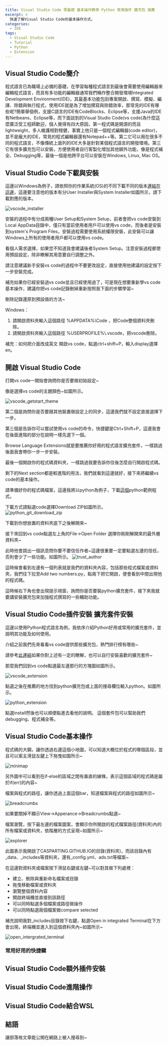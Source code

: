 ```yaml
---
title: Visual Studio Code 零基礎 基本操作教學 Python 常用插件 擴充包 推薦
excerpt: >
  快速了解Visual Studio Code的基本操作方式。
categories:
  - IDE
tags:
  - Visual Studio Code
  - Tutorial
  - Python
  - Extension
---
```

## Visual Studio Code簡介
程式語言已為職場上必備的基礎，在學習每種程式語言到最後會需要使用編輯器來編輯程式語言，而具有多功能的編輯器通常我們稱作整合開發環境Integrated Development Environment(IDE)，其最基本功能包刮專案開啟、撰寫、模擬、編譯、除錯與執行程式，使用IDE就是為了增加撰寫與除錯效率，那常見的IDE有哪些呢?簡單舉個例，支援C語言的IDE有CodeBlocks、Eclipse等，支援Java的IDE有Netbeans、Eclipse等，而下面談到的Visual Studio Code(vs code)為什麼這麼廣泛受工程師歡迎，個人覺得有四大原因，第一程式碼是開源的而且lightweight，多人維護相對穩健，事實上他只是一個程式編輯器(code editor)，並不是龐大的IDE，常見的程式編輯器還有Notepad++等。第二它可以用在很多不同的程式語言，不像傳統上面列的IDE大多是針對某個程式語言的開發環境。第三它有很多擴充包可以安裝，方便使用者自行客製化增加其他額外功能，像是程式補全、Debugging等，最後一個是他跨平台可以安裝在Windows, Linux, Mac OS。

## Visual Studio Code下載與安裝
這邊以Windows為例子，請依照你的作業系統(OS)的不同下載不同的版本[連結在這邊](https://code.visualstudio.com/download)，這邊要注意他的版本有分User Installer與System Installer如圖所示，請下載對應的版本。

![vscode_installer](/assets/images/vscode_installer.png)

安裝的過程中有分成兩種User Setup和System Setup，前者會把vs code安裝到Local AppData目錄中，僅只有當前使用者用戶可以使用vs code，而後者是安裝到system's Program Files，安裝過程需要使用系統權限安裝，此安裝可以讓Windows上所有的使用者用戶都可以使用vs code。

看個人需求選擇，如果您不知道我會建議後者System Setup。注意安裝過程都使用預設設定，除非瞭解其用意要自行調整之外。

請注意建議新手安裝vs code的過程中不要更改設定，直接使用他建議的設定按下一步安裝完成。

補充如果你已經安裝過vs code並且已經使用過了，可是現在想要重新學vs code基本操作，建議你把vs code記錄刪掉重新按照我下面的步驟學習~

刪除記錄還原到預設值的方法~

Windows：
1. 請開啟資料夾輸入這個路徑 %APPDATA%\Code ，把Code整個資料夾刪除。
2. 請開啟資料夾輸入這個路徑 %USERPROFILE%\\.vscode，把vscode刪除。

補充：如何把介面改成英文
開啟vs code，點選ctrl+shift+P，輸入display選擇en。

## 開啟 Visual Studio Code
打開vs code一開始會詢問你是否要做初始設定~

像是選擇vs code的主題顏色~如圖所示。

![vscode_getstart_theme](/assets/images/vscode_getstart_theme.png)

第二個是詢問你是否要跟其他裝置做設定上的同步，這邊我們就不設定直接選擇下一步。

第三個是告訴你可以嘗試使用vs code的命令，快捷鍵是Ctrl+Shift+P，這邊我會在後面進階的部分在說明一樣先選下一個。

Browse Language Extensions就是要推薦你好用的程式語言擴充套件，一樣跳過後面我會帶你一步一步安裝。

最後一個開啟你的程式碼資料夾，一樣跳過我要告訴你往後怎麼自行開啟程式碼。

剩下的Next section都是較進階的用法，我們就看到這邊就好，接下來將繼續vs code的基本操作。

請準備好你的程式碼檔案，這邊我將以python為例子，下載[這個](https://github.com/geekcomputers/Python)python範例程式。

下載方式請點選code選擇Download ZIP如圖所示。
![python_git_download_zip](/assets/images/python_git_download_zip.png)

下載到你想放置的資料夾底下之後解開來~

接下來回到vs code點選左上角的File->Open Folder
選擇你剛剛解開來的最外層資料夾~

此時他會跳出一個訊息問你要不要信任作者~這邊很重要一定要點選左邊的信任，否則會少了一些功能。如圖所示。
![trust_author](/assets/images/trust_author.png)

這時候會看到左邊有一個列表就是我們的資料夾內容，包括那些程式檔案或資料夾，我們往下拉至Add two numbers.py，點兩下把它開啟，便會看到中間出現他的程式碼。

這時候右下角也會出現提示視窗，詢問你是否要裝python擴充套件，接下來我就要講安裝擴充包來加強程式撰寫的一些輔助功能。

## Visual Studio Code插件安裝 擴充套件安裝
這邊以使用Python程式語言為例，我依序介紹Python好用或常用的擴充套件，並說明其功能及如何使用。

介紹之前我們先來看看vs code提供那些擴充包，熱門排行榜有哪些~

請參考[此連結](https://marketplace.visualstudio.com/VSCode)如果你對上述有一定的瞭解，也可以自行安裝喜歡的擴充套件~

那麼我們回到vs code點選最左邊那行的方塊圖如圖所示。

![vscode_extension](/assets/images/vscode_extension.png)


點選之後在推薦的地方找到python擴充包或上面的搜尋欄位輸入python。如圖所示。

![python_extension](/assets/images/python_extension.png)

點選install然後也可以順便點進去看他的說明。
這個套件包可以幫助我們debugging、程式補全等。

<!-- 安裝好之後，他出現提示視窗要我們按照步驟來做初始設定，第一步建立python檔案，我們已經準備好了，第二步設定python環境變數，這是讓我們可以直接在vs code中使用python直譯器，點選Create Environment，再點選上面第一個Venv是比較新的設定方式。如圖所示。

![python_envirmenot_setting](/assets/images/python_envirmenot_setting.png)

如果點完後他搜尋不到python就會出現Python is not installed, please download and install it.

直接點選他，他會跳出Microsoft store讓你可以直接安裝python直譯器。點選取得。

安裝好了再重複上述步驟直到出現python 3.11.x版本，而不再是Python is not installed。一樣點選。 -->


## Visual Studio Code基本操作

程式碼的大鋼，讓你透過右邊這個小地圖，可以知道大概位於程式的哪個區段，並且可以案主滑鼠左鍵上下拖曳如圖所示~

![minimap](/assets/images/minimap.png)

另外圖中可以看到在if-else的區域之間有垂直的線條，表示這個區域的程式碼是屬於if(err)的內容~

檔案與程式的路徑，讓你透過上面這個bar，知道檔案與程式的路徑如圖所示~

![breadcrumbs](/assets/images/breadcrumbs.png)

如果要關掉不顯示View->Apperance->Breadcrumbs點選~

檔案瀏覽，按下最左邊的檔案圖案，會顯示你所開啟的程式檔案路徑(資料夾)內的所有檔案或資料夾，依階層的方式呈現~如圖所示~

![explorer](/assets/images/explorer.png)

此圖表示我開啟了CASPARTING.GITHUB.IO的目錄(資料夾)，而該目錄內有_data、_includes等資料夾，還有_config.yml、ads.txt等檔案~

在這邊對資料夾或檔案按下滑鼠右鍵或左鍵~可以對其做下列處裡：
* 建立、刪除與重新命名檔案或目錄
* 拖曳移動檔案或資料夾
* 瀏覽整個資料內容
* 開啟終端機並直接到該路徑
* 可以同時點選多個檔案或路徑做操作
* 可以同時點選兩個檔案做compare selected

補充說明我對_includes目錄按下右鍵，點選Open in integrated Terminal在下方會出現，終端機並進入到這個資料夾內~如圖所示~

![open_intergrated_terminal](/assets/images/open_intergrated_terminal.png)



### 常用好用的快捷鍵

## Visual Studio Code額外插件安裝

## Visual Studio Code進階操作

## Visual Studio Code結合WSL

## 結語
讓部落格文章能公開在網路上被人搜尋到~